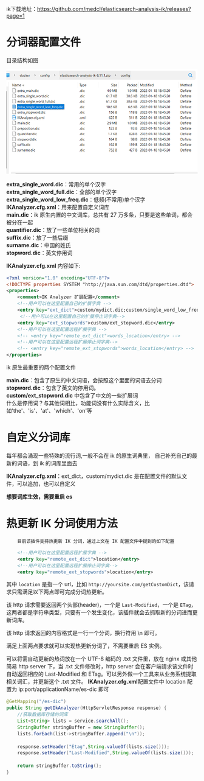 ik下载地址：https://github.com/medcl/elasticsearch-analysis-ik/releases?page=1
# 分词器配置文件
目录结构如图

![](../img/ES自定义ik分词配置/2024-02-28-00-34-39.png)

**extra_single_word.dic**：常用的单个汉字  
**extra_single_word_full.dic**：全部的单个汉字  
**extra_single_word_low_freq.dic**：低频(不常用)单个汉字  
****IKAnalyzer.cfg.xml****：用来配置自定义词库  
**main.dic**：ik 原生内置的中文词库，总共有 27 万多条，只要是这些单词，都会被分在一起  
**quantifier.dic**：放了一些单位相关的词  
**suffix.dic**：放了一些后缀  
**surname.dic**：中国的姓氏  
**stopword.dic**：英文停用词  

**IKAnalyzer.cfg.xml** 内容如下:
```xml
<?xml version="1.0" encoding="UTF-8"?>
<!DOCTYPE properties SYSTEM "http://java.sun.com/dtd/properties.dtd">
<properties>
	<comment>IK Analyzer 扩展配置</comment>
	<!--用户可以在这里配置自己的扩展字典 -->
	<entry key="ext_dict">custom/mydict.dic;custom/single_word_low_freq.dic</entry>
	 <!--用户可以在这里配置自己的扩展停止词字典-->
	<entry key="ext_stopwords">custom/ext_stopword.dic</entry>
	<!--用户可以在这里配置远程扩展字典 -->
	<!-- <entry key="remote_ext_dict">words_location</entry> -->
	<!--用户可以在这里配置远程扩展停止词字典-->
	<!-- <entry key="remote_ext_stopwords">words_location</entry> -->
</properties>

```
ik 原生最重要的两个配置文件

**main.dic**：包含了原生的中文词语，会按照这个里面的词语去分词  
**stopword.dic**：包含了英文的停用词。  
**custom/ext_stopword.dic** 中包含了中文的一些扩展词  
什么是停用词？与其他词相比，功能词没有什么实际含义，比如'the'、'is'、'at'、'which'、'on'等

# 自定义分词库
每年都会涌现一些特殊的流行词,一般不会在 ik 的原生词典里， 自己补充自己的最新的词语，到 ik 的词库里面去

**IKAnalyzer.cfg.xml**：ext_dict，custom/mydict.dic 是在配置文件的默认文件，可以追加，也可以自定义

**想要词库生效，需要重启 es**

# 热更新 IK 分词使用方法
        目前该插件支持热更新 IK 分词，通过上文在 IK 配置文件中提到的如下配置
```xml
	<!--用户可以在这里配置远程扩展字典 -->
	<entry key="remote_ext_dict">location</entry>
	<!--用户可以在这里配置远程扩展停止词字典-->
	<entry key="remote_ext_stopwords">location</entry>
```
其中 `location` 是指一个 url，比如 `http://yoursite.com/getCustomDict`，该请求只需满足以下两点即可完成分词热更新。

该 http 请求需要返回两个头部(header)，一个是 `Last-Modified`，一个是 `ETag`，这两者都是字符串类型，只要有一个发生变化，该插件就会去抓取新的分词进而更新词库。

该 http 请求返回的内容格式是一行一个分词，换行符用 \n 即可。

满足上面两点要求就可以实现热更新分词了，不需要重启 ES 实例。

可以将需自动更新的热词放在一个 UTF-8 编码的 .txt 文件里，放在 nginx 或其他简易 http server 下，当 .txt 文件修改时，http server 会在客户端请求该文件时自动返回相应的 Last-Modified 和 ETag。可以另外做一个工具来从业务系统提取相关词汇，并更新这个 .txt 文件。
**IKAnalyzer.cfg.xml**配置文件中 location 配置为 ip:port/applicationName/es-dic 即可

```java
@GetMapping("/es-dic")
public String getIkAnalyzer(HttpServletResponse response) {
    //获取数据库存储的词库
    List<String> lists = service.searchAll();
    StringBuffer stringBuffer = new StringBuffer();
    lists.forEach(list->stringBuffer.append("\n"));

    response.setHeader("Etag",String.valueOf(lists.size()));
    response.setHeader("Last-Modified",String.valueOf(lists.size()));

    return stringBuffer.toString();
}
```
